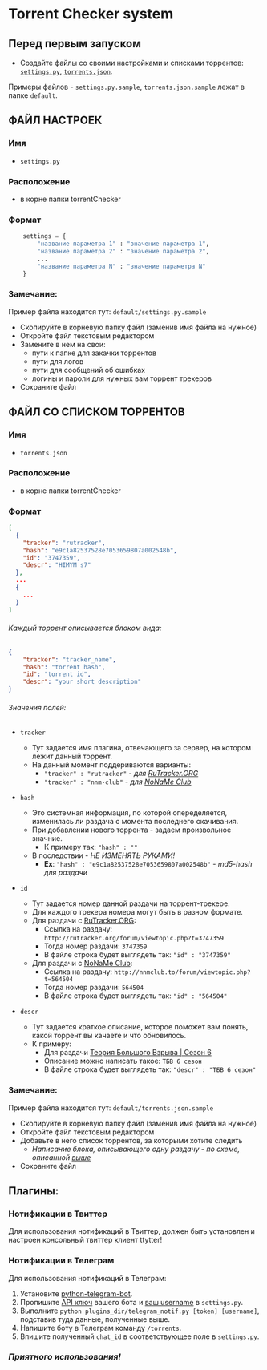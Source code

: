 Torrent Checker system
======================

## Перед первым запуском
- Cоздайте файлы со своими настройками и списками торрентов: [`settings.py`](#settings), [`torrents.json`](#torrentList).

Примеры файлов - `settings.py.sample`, `torrents.json.sample` лежат в папке `default`.

## ФАЙЛ НАСТРОЕК

### Имя
- `settings.py`

### Расположение
- в корне папки torrentChecker

### Формат

```python
    settings = {
        "название параметра 1" : "значение параметра 1",
        "название параметра 2" : "значение параметра 2",
        ...
        "название параметра N" : "значение параметра N"
    }
```
<a name="settings"></a>
### Замечание:
Пример файла находится тут: `default/settings.py.sample`
- Скопируйте в корневую папку файл (заменив имя файла на нужное)
- Откройте файл текстовым редактором
- Замените в нем на свои:
    * пути к папке для закачки торрентов
    * пути для логов
    * пути для сообщений об ошибках
    * логины и пароли для нужных вам торрент трекеров
- Сохраните файл

## ФАЙЛ СО СПИСКОМ ТОРРЕНТОВ

### Имя
- `torrents.json`

### Расположение
- в корне папки torrentChecker

<a name = "torrentFormat"></a>
### Формат

```json
[
  {
    "tracker": "rutracker",
    "hash": "e9c1a82537528e7053659807a002548b",
    "id": "3747359",
    "descr": "HIMYM s7"
  },
  ...
  {
    ...
  }
]
```

###### Каждый торрент описывается блоком вида:

```json
{
    "tracker": "tracker_name",
    "hash": "torrent hash",
    "id": "torrent id",
    "descr": "your short description"
}
```

###### Значения полей:

* `tracker`
    - Тут задается имя плагина, отвечающего за сервер, на котором лежит данный торрент.
    - На данный момент поддериваются варианты:
        + `"tracker" : "rutracker"` - *для [RuTracker.ORG](http://rutracker.org)*
        + `"tracker" : "nnm-club"` - *для [NoNaMe Club](http://nnmclub.to)*

* `hash`
    - Это системная информация, по которой опеределяется, изменилась ли раздача с момента последнего скачивания.
    - При добавлении нового торрента - задаем произвольное значние.
        + К примеру так: `"hash" : ""`
    - В последствии - *НЕ ИЗМЕНЯТЬ РУКАМИ!*
        + **Ex**: `"hash" : "e9c1a82537528e7053659807a002548b"` - *md5-hash для раздачи*

* `id`
    - Тут задается номер данной раздачи на торрент-трекере.
    - Для каждого трекера номера могут быть в разном формате.
    - Для раздачи с [RuTracker.ORG](http://rutracker.org):
        + Ссылка на раздачу: `http://rutracker.org/forum/viewtopic.php?t=3747359`
        + Тогда номер раздачи: `3747359`
        + В файле строка будет выглядеть так: `"id" : "3747359"`
    - Для раздачи с [NoNaMe Club](http://nnm-club.ru):
        + Ссылка на раздачу: `http://nnmclub.to/forum/viewtopic.php?t=564504`
        + Тогда номер раздачи: `564504`
        + В файле строка будет выглядеть так: `"id" : "564504"`

* `descr`
    - Тут задается краткое описание, которое поможет вам понять, какой торрент вы качаете и что обновилось.
    - К примеру:
        + Для раздачи [Теория Большого Взрыва | Сезон 6](http://nnmclub.to/forum/viewtopic.php?t=564504)
        + Описание можно написать такое: `ТБВ 6 сезон`
        + В файле строка будет выглядеть так: `"descr" : "ТБВ 6 сезон"`

<a name="torrentList"></a>
### Замечание:
Пример файла находится тут: `default/torrents.json.sample`
- Скопируйте в корневую папку файл (заменив имя файла на нужное)
- Откройте файл текстовым редактором
- Добавьте в него список торрентов, за которыми хотите следить
    - *Написание блока, описывающего одну раздачу - по схеме, описанной [выше](#torrentFormat)*
- Сохраните файл

## Плагины:

### Нотификации в Твиттер
Для использования нотификаций в Твиттер, должен быть установлен и настроен консольный твиттер клиент ttytter!

### Нотификации в Телеграм
Для использования нотификаций в Телеграм:

1. Установите [python-telegram-bot](https://github.com/python-telegram-bot).
2. Пропишите [API ключ](https://core.telegram.org/bots#6-botfather) вашего бота и [ваш username](https://telegram.org/faq#q-what-are-usernames-how-do-i-get-one) в `settings.py`.
3. Выполните `python plugins_dir/telegram_notif.py [token] [username]`, подставив туда данные, полученные выше.
4. Напишите боту в Телеграм команду `/torrents`.
5. Впишите полученный `chat_id` в соответствующее поле в `settings.py`.

### *Приятного использования!*
